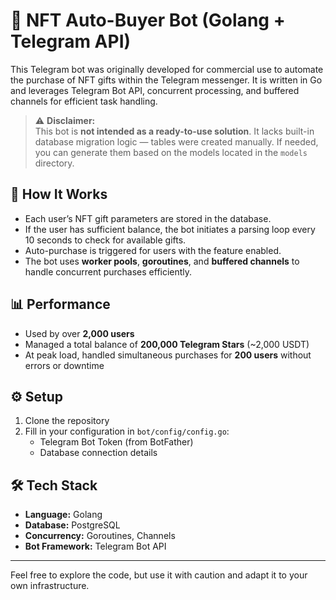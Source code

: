 # 🧠 NFT Auto-Buyer Bot (Golang + Telegram API)

This Telegram bot was originally developed for commercial use to automate the purchase of NFT gifts within the Telegram messenger. It is written in Go and leverages Telegram Bot API, concurrent processing, and buffered channels for efficient task handling.

> ⚠️ **Disclaimer:**  
> This bot is **not intended as a ready-to-use solution**. It lacks built-in database migration logic — tables were created manually. If needed, you can generate them based on the models located in the `models` directory.

## 🚀 How It Works

- Each user’s NFT gift parameters are stored in the database.
- If the user has sufficient balance, the bot initiates a parsing loop every 10 seconds to check for available gifts.
- Auto-purchase is triggered for users with the feature enabled.
- The bot uses **worker pools**, **goroutines**, and **buffered channels** to handle concurrent purchases efficiently.

## 📊 Performance

- Used by over **2,000 users**  
- Managed a total balance of **200,000 Telegram Stars** (~2,000 USDT)  
- At peak load, handled simultaneous purchases for **200 users** without errors or downtime

## ⚙️ Setup

1. Clone the repository
2. Fill in your configuration in `bot/config/config.go`:
   - Telegram Bot Token (from BotFather)
   - Database connection details

## 🛠️ Tech Stack

- **Language:** Golang  
- **Database:** PostgreSQL  
- **Concurrency:** Goroutines, Channels  
- **Bot Framework:** Telegram Bot API

---

Feel free to explore the code, but use it with caution and adapt it to your own infrastructure.
